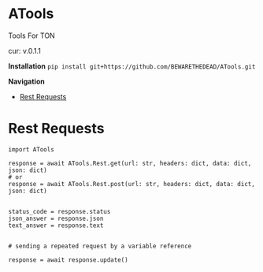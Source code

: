 # ATools
Tools For TON

cur: v.0.1.1

**Installation**
`pip install git+https://github.com/BEWARETHEDEAD/ATools.git`


**Navigation**
- [Rest Requests](#rest-requests)

Rest Requests
=============================

```
import ATools

response = await ATools.Rest.get(url: str, headers: dict, data: dict, json: dict) 
# or
response = await ATools.Rest.post(url: str, headers: dict, data: dict, json: dict)


status_code = response.status
json_answer = response.json
text_answer = response.text


# sending a repeated request by a variable reference

response = await response.update()
```
